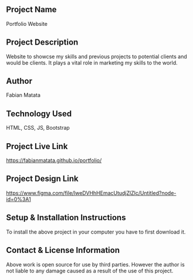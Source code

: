 ## Project Name
Portfolio Website

## Project Description
Website to showcse my skills and previous projects to potential clients and would be clients. It plays a vital role in marketing my skills to the world.

## Author
Fabian Matata

## Technology Used
HTML, CSS, JS, Bootstrap

## Project Live Link
https://fabianmatata.github.io/portfolio/
## Project Design Link
https://www.figma.com/file/lweDVHhHEmacUtudjZlZlc/Untitled?node-id=0%3A1

## Setup & Installation Instructions
To install the above project in your computer you have to first download it.

## Contact & License Information
Above work is open source for use by third parties.
However the author is not liable to any damage caused as a result of the use of this project.